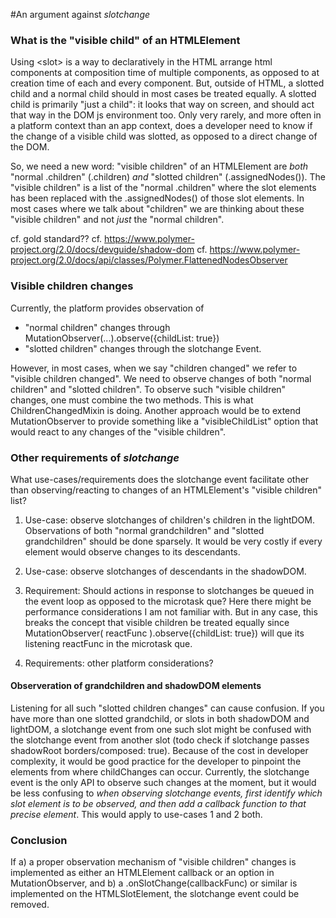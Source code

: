 #An argument against _slotchange_
### What is the "visible child" of an HTMLElement
Using \<slot> is a way to declaratively in the HTML arrange html components at
composition time of multiple components, as opposed to at creation time of each 
and every component. But, outside of HTML, a slotted child and a normal child 
should in most cases be treated equally. A slotted child is primarily "just a child":
it looks that way on screen, and should act that way in the DOM js environment too.
Only very rarely, and more often in a platform context than an app context, 
does a developer need to know if the change of a visible
child was slotted, as opposed to a direct change of the DOM.
   
So, we need a new word: "visible children" of an HTMLElement are 
_both_ "normal .children" (.children) _and_ "slotted children" (.assignedNodes()).
The "visible children" is a list of the "normal .children" where 
the slot elements has been replaced with the .assignedNodes() of those slot elements.
In most cases where we talk about "children" we are thinking about these 
"visible children" and not _just_ the "normal children".

cf. gold standard??
cf. https://www.polymer-project.org/2.0/docs/devguide/shadow-dom
cf. https://www.polymer-project.org/2.0/docs/api/classes/Polymer.FlattenedNodesObserver 

### Visible children changes
Currently, the platform provides observation of
 * "normal children" changes through MutationObserver(...).observe({childList: true})
 * "slotted children" changes through the slotchange Event.
 
However, in most cases, when we say "children changed" we refer to "visible children changed". 
We need to observe  changes of both "normal children" and "slotted children". 
To observe such "visible children" changes, one must combine the two methods. 
This is what ChildrenChangedMixin is doing.
Another approach would be to extend MutationObserver to provide something like a "visibleChildList" 
option that would react to any changes of the "visible children".         

### Other requirements of _slotchange_
What use-cases/requirements does the slotchange event facilitate other than observing/reacting to changes 
of an HTMLElement's "visible children" list?

1. Use-case: observe slotchanges of children's children in the lightDOM. Observations of both "normal grandchildren" and
"slotted grandchildren" should be done sparsely. It would be very costly if every element would observe changes to
its descendants. 

2. Use-case: observe slotchanges of descendants in the shadowDOM. 

3. Requirement: Should actions in response to slotchanges be queued in the event loop as opposed to the microtask que? Here
there might be performance considerations I am not familiar with. But in any case, this breaks the concept that
visible children be treated equally since MutationObserver( reactFunc ).observe({childList: true}) will que its
listening reactFunc in the microtask que.

4. Requirements: other platform considerations?

#### Observeration of grandchildren and shadowDOM elements
Listening for all such "slotted children changes" can cause confusion. 
If you have more than one slotted grandchild, or slots in both shadowDOM and lightDOM, a slotchange event from 
one such slot might be confused with the slotchange event from another slot 
(todo check if slotchange passes shadowRoot borders/composed: true).
Because of the cost in developer complexity, it would be good practice for the developer to pinpoint 
the elements from where childChanges can occur. 
Currently, the slotchange event is the only API to observe such changes at the moment, 
but it would be less confusing to _when observing slotchange events, first identify which slot element is to be observed, and then add a callback function to that precise element_.
This would apply to use-cases 1 and 2 both.

### Conclusion 
If a) a proper observation mechanism of "visible children" changes is implemented as either an 
HTMLElement callback or an option in MutationObserver, and b) a .onSlotChange(callbackFunc) or similar is 
implemented on the HTMLSlotElement, the slotchange event could be removed. 
